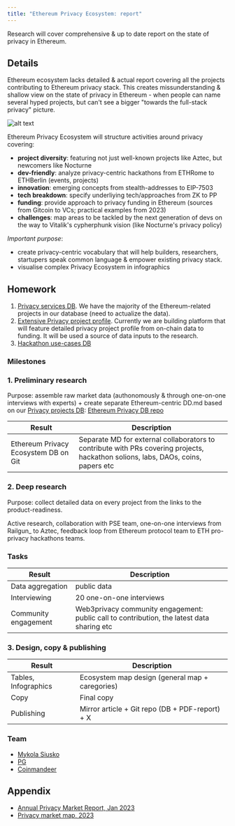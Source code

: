 ```yaml
---
title: "Ethereum Privacy Ecosystem: report"
---
```


Research will cover comprehensive & up to date report on the state of privacy in Ethereum.

## **Details**

Ethereum ecosystem lacks detailed & actual report covering all the projects contributing to Ethereum privacy stack. This creates missunderstanding & shallow view on the state of privacy in Ethereum - when people can name several hyped projects, but can't see a bigger "towards the full-stack privacy" picture.

![alt text](https://github.com/web3privacy/docs/blob/main/docs/assets/Types%20of%20projects%20contributing%20to%20Ethereum%20privacy.png?raw=true)

Ethereum Privacy Ecosystem will structure activities around privacy covering:

- **project diversity**: featuring not just well-known projects like Aztec, but newcomers like Nocturne
- **dev-friendly**: analyze privacy-centric hackathons from ETHRome to ETHBerlin (events, projects)
- **innovation**: emerging concepts from stealth-addresses to EIP-7503
- **tech breakdown**: specify underliying tech/approaches from ZK to PP 
- **funding**: provide approach to privacy funding in Ethereum (sources from Gitcoin to VCs; practical examples from 2023)
- **challenges**: map areas to be tackled by the next generation of devs on the way to Vitalik's cypherphunk vision (like Nocturne's privacy policy)

_Important purpose_: 
- create privacy-centric vocabulary that will help builders, researchers, startupers speak common language & empower existing privacy stack.
- visualise complex Privacy Ecosystem in infographics

## Homework
1. [Privacy services DB](https://github.com/web3privacy/explorer). We have the majority of the Ethereum-related projects in our database (need to actualize the data).
2. [Extensive Privacy project profile](https://github.com/web3privacy/explorer). Currently we are building platform that will feature detailed privacy project profile from on-chain data to funding. It will be used a source of data inputs to the research.
3. [Hackathon use-cases DB](https://github.com/web3privacy/web3privacy/blob/main/Market%20overview/Ethereum%20Ecosystem/Hackathon%20projects.md)

### Milestones

### 1. Preliminary research
Purpose: assemble raw market data (authonomously & through one-on-one interviews with experts) + create separate Ethereum-centric DD.md based on our [Privacy projects DB](https://github.com/web3privacy/web3privacy): [Ethereum Privacy DB repo](https://github.com/web3privacy/web3privacy/blob/main/Market%20overview/Ethereum%20Ecosystem/Readme.md)

| Result  | Description |
| ------------- | ------------- |
| Ethereum Privacy Ecosystem DB on Git | Separate MD for external collaborators to contribute with PRs covering projects, hackathon solions, labs, DAOs, coins, papers etc |

### 2. Deep research
Purpose: collect detailed data on every project from the links to the product-readiness.

Active research, collaboration with PSE team, one-on-one interviews from Railgun_ to Aztec, feedback loop from Ethereum protocol team to ETH pro-privacy hackathons teams.

### Tasks

| Result  | Description |
| ------------- | ------------- |
| Data aggregation | public data |
| Interviewing | 20 one-on-one interviews |
| Community engagement | Web3privacy community engagement: public call to contribution, the latest data sharing etc |

### 3. Design, copy & publishing

| Result  | Description |
| ------------- | ------------- |
| Tables, Infographics | Ecosystem map design (general map + caregories) |
| Copy | Final copy |
| Publishing | Mirror article + Git repo (DB + PDF-report) + X |

### Team
- [Mykola Siusko](https://github.com/Msiusko)
- [PG](https://github.com/EclecticSamurai)
- [Coinmandeer](https://twitter.com/KeenOfCoin)

## Appendix
- [Annual Privacy Market Report, Jan 2023](https://github.com/web3privacy/web3privacy/blob/main/Market%20overview/Privacy%20market%20outlook%20in%20Web3%20by%20Mykola%20Siusko%20(Jan%202023).pdf)
- [Privacy market map, 2023](https://github.com/web3privacy/web3privacy/blob/main/Market%20overview/Web3privacy%20landscape%20(jan%202023).jpg)
